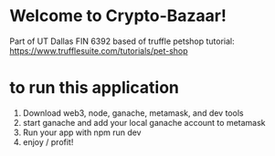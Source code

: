 # Welcome to Crypto-Bazaar!
Part of UT Dallas FIN 6392
based of truffle petshop tutorial:
https://www.trufflesuite.com/tutorials/pet-shop
# to run this application
1. Download web3, node, ganache, metamask, and dev tools
2. start ganache and add your local ganache account to metamask
3. Run your app with npm run dev
4. enjoy / profit!